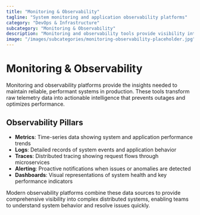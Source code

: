 ```yaml
---
title: "Monitoring & Observability"
tagline: "System monitoring and application observability platforms"
category: "DevOps & Infrastructure"
subcategory: "Monitoring & Observability"
description: "Monitoring and observability tools provide visibility into system health, application performance, and user experience through metrics, logs, and traces. These platforms enable proactive issue detection, performance optimization, and root cause analysis. From infrastructure monitoring to application performance management, these tools ensure systems run reliably and efficiently in production environments."
image: "/images/subcategories/monitoring-observability-placeholder.jpg"
---
```


# Monitoring & Observability

Monitoring and observability platforms provide the insights needed to maintain reliable, performant systems in production. These tools transform raw telemetry data into actionable intelligence that prevents outages and optimizes performance.

## Observability Pillars

- **Metrics**: Time-series data showing system and application performance trends
- **Logs**: Detailed records of system events and application behavior
- **Traces**: Distributed tracing showing request flows through microservices
- **Alerting**: Proactive notifications when issues or anomalies are detected
- **Dashboards**: Visual representations of system health and key performance indicators

Modern observability platforms combine these data sources to provide comprehensive visibility into complex distributed systems, enabling teams to understand system behavior and resolve issues quickly.